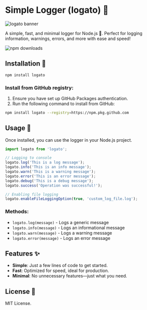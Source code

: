# Simple Logger (logato) 📜

![logato banner](https://res.cloudinary.com/dtoyohjdm/image/upload/v1739257843/logato.png)

A simple, fast, and minimal logger for Node.js 🚀. Perfect for logging information, warnings, errors, and more with ease and speed!

<!-- npm Downloads Badge -->
![npm downloads](https://img.shields.io/npm/dt/logato)

## Installation 🚀

```bash
npm install logato
```

### Install from GitHub registry:
1. Ensure you have set up GitHub Packages authentication.
2. Run the following command to install from GitHub:
```bash
npm install logato --registry=https://npm.pkg.github.com
```

## Usage 📄

Once installed, you can use the logger in your Node.js project.

```javascript
import logato from 'logato';

// Logging to console
logato.log('This is a log message');
logato.info('This is an info message');
logato.warn('This is a warning message');
logato.error('This is an error message');
logato.debug('This is a debug message');
logato.success('Operation was successful!');

// Enabling file logging
logato.enableFileLoggingOption(true, 'custom_log_file.log');

```

### Methods:
- `logato.log(message)` - Logs a generic message
- `logato.info(message)` - Logs an informational message
- `logato.warn(message)` - Logs a warning message
- `logato.error(message)` - Logs an error message

## Features ✨
- **Simple**: Just a few lines of code to get started.
- **Fast**: Optimized for speed, ideal for production.
- **Minimal**: No unnecessary features—just what you need.

## License 📝
MIT License.
